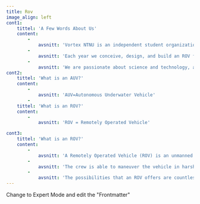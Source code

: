 ```yaml
---
title: Rov
image_align: left
cont1:
    tittel: 'A Few Words About Us'
    content:
        -
            avsnitt: 'Vortex NTNU is an independent student organization at the Norwegian University of Science and Technology (NTNU) in Trondheim, Norway. Our team is composed of students from different engineering disciplines from bachelor and master degree programs.'
        -
            avsnitt: 'Each year we conceive, design, and build an ROV from scratch to compete in the MATE international ROV competition. We dive headfirst into a diversity of challenges in an effort to push our boundaries and improve skills in communication, management, and engineering.'
        -
            avsnitt: 'We are passionate about science and technology, and we provide an ideal opportunity for ambitious students to explore and develop their talents and skills in a collaborative undertaking. Through the project, we demonstrate that we can deliver a complex and integrated product in the demanding environment of an underwater competition.'
cont2:
    tittel: 'What is an AUV?'
    content:
        -
            avsnitt: 'AUV=Autonomous Underwater Vehicle'
        -
    tittel: 'What is an ROV?'
    content:
        -
            avsnitt: 'ROV = Remotely Operated Vehicle'

cont3:
    tittel: 'What is an ROV?'
    content:
        -
            avsnitt: 'A Remotely Operated Vehicle (ROV) is an unmanned underwater robot capable of deployment at great depth. The vehicle is tethered to a control unit aboard a vessel on the surface.'
        -
            avsnitt: 'The crew is able to maneuver the vehicle in harsh environments without getting their feet wet. Mounted thrusters allow full navigation forward, backward, sideways; and even rotation around the vehicle''s own axis is possible. The mobile device may have video cameras, lights, various types of sensors, sonar capabilities as well as manipulator and cutting arms. In sum; we are dealing with a carefully calculated and sophisticated structure with appropriate buoyancy, topped with some neat technical gear.'
        -
            avsnitt: 'The possibilities that an ROV offers are countless. Usage includes offshore extractions, construction, broadcasting, exploration and surveillance of the subsea environment - even mine hunting and mine breaking. ROVs can even be used for recreational purposes (just for fun)! '
---
```


Change to Expert Mode and edit the "Frontmatter"
